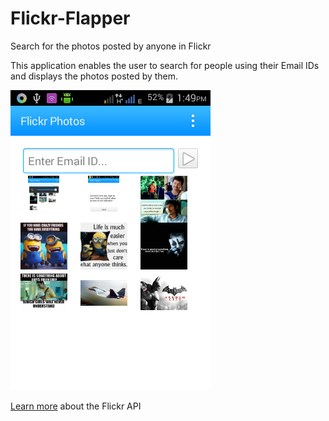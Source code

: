 Flickr-Flapper
==========================

Search for the photos posted by anyone in Flickr

This application enables the user to search for people using their Email IDs and displays the photos posted by them.

<img alt="Flapper" src="https://github.com/Rajkumar55/Flickr-Flapper/blob/master/Screenshot_2016-06-21-13-49-40.png" />

[Learn more](https://www.flickr.com/services/developer/api/) about the Flickr API
